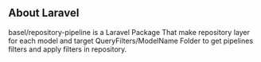 ## About Laravel

basel/repository-pipeline is a Laravel Package That make repository layer for each model and target QueryFilters/ModelName Folder to get pipelines filters and apply filters in repository.